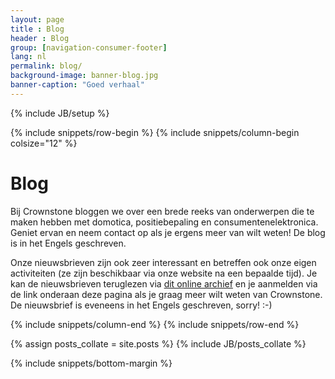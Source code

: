 ```yaml
---
layout: page
title : Blog
header : Blog
group: [navigation-consumer-footer]
lang: nl
permalink: blog/
background-image: banner-blog.jpg
banner-caption: "Goed verhaal"
---
```

{% include JB/setup %}

{% include snippets/row-begin %}
{% include snippets/column-begin colsize="12" %}

# Blog
				
Bij Crownstone bloggen we over een brede reeks van onderwerpen die te maken hebben met domotica, positiebepaling en consumentenelektronica. 
Geniet ervan en neem contact op als je ergens meer van wilt weten!
De blog is in het Engels geschreven.
				
Onze nieuwsbrieven zijn ook zeer interessant en betreffen ook onze eigen activiteiten (ze zijn beschikbaar via onze website na een bepaalde tijd).
Je kan de nieuwsbrieven teruglezen via
[dit online archief](http://us10.campaign-archive2.com/home/?u=d03baf337210e326a61dc14d5&id=a23d3e9ded)
en je aanmelden via de link onderaan deze pagina als je graag meer wilt weten van Crownstone.
De nieuwsbrief is eveneens in het Engels geschreven, sorry! :-)
			
{% include snippets/column-end %}
{% include snippets/row-end %}

<div class="container">
	<div class="row">
		<div class="col">
		{% assign posts_collate = site.posts %}
		{% include JB/posts_collate %}
		</div>
	</div>
</div>

{% include snippets/bottom-margin %}
